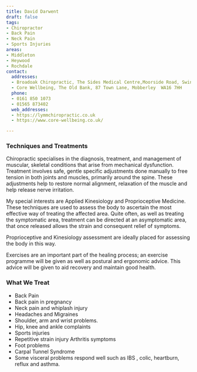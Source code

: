 ```yaml
---
title: David Darwent
draft: false
tags:
- Chiropractor
- Back Pain
- Neck Pain
- Sports Injuries
areas:
- Middleton
- Heywood
- Rochdale
contact:
  addresses:
  - Broadoak Chiropractic, The Sides Medical Centre,Moorside Road, Swinton.   M27 0EW
  - Core Wellbeing, The Old Bank, 87 Town Lane, Mobberley  WA16 7HH
  phone:
  - 0161 850 1073
  - 01565 873402
  web_addresses:
  - https://lymmchiropractic.co.uk
  - https://www.core-wellbeing.co.uk/

---
```


### Techniques and Treatments
Chiropractic specialises in the diagnosis, treatment, and management of muscular, skeletal conditions that arise from mechanical dysfunction. Treatment involves safe, gentle specific adjustments done manually to free tension in both joints and muscles, primarily around the spine. These adjustments help to restore normal alignment, relaxation of the muscle and help release nerve irritation.

My special interests are Applied Kinesiology and Proprioceptive Medicine. These techniques are used to assess the body to ascertain the most effective way of treating the affected area. Quite often, as well as treating the symptomatic area, treatment can be directed at an asymptomatic area, that once released allows the strain and consequent relief of symptoms.

Proprioceptive and Kinesiology assessment are ideally placed for assessing the body in this way.

Exercises are an important part of the healing process; an exercise programme will be given as well as postural and ergonomic advice. This advice will be given to aid recovery and maintain good health.

### What We Treat
- Back Pain
- Back pain in pregnancy
- Neck pain and whiplash injury
- Headaches and Migraines
- Shoulder, arm and wrist problems.
- Hip, knee and ankle complaints
- Sports injuries
- Repetitive strain injury
 Arthritis symptoms
- Foot problems
- Carpal Tunnel Syndrome
- Some visceral problems respond well such as IBS , 
colic, heartburn, reflux and asthma.